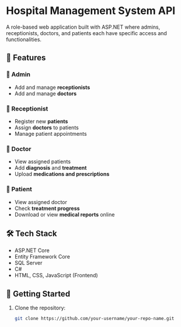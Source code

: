 # Hospital Management System API

A role-based web application built with ASP.NET where admins, receptionists, doctors, and patients each have specific access and functionalities.

## 🏥 Features

### 🔹 Admin
- Add and manage **receptionists**
- Add and manage **doctors**

### 🔹 Receptionist
- Register new **patients**
- Assign **doctors** to patients
- Manage patient appointments

### 🔹 Doctor
- View assigned patients
- Add **diagnosis** and **treatment**
- Upload **medications and prescriptions**

### 🔹 Patient
- View assigned doctor
- Check **treatment progress**
- Download or view **medical reports** online

## 🛠️ Tech Stack

- ASP.NET Core
- Entity Framework Core
- SQL Server
- C#
- HTML, CSS, JavaScript (Frontend)

## 🚀 Getting Started

1. Clone the repository:
   ```bash
   git clone https://github.com/your-username/your-repo-name.git

